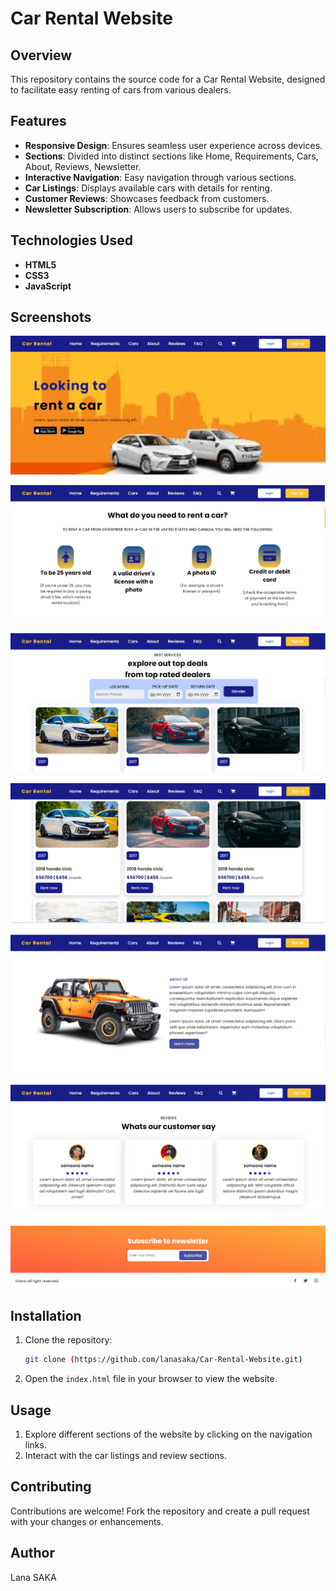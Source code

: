 # Car Rental Website

## Overview
This repository contains the source code for a Car Rental Website, designed to facilitate easy renting of cars from various dealers.

## Features
- **Responsive Design**: Ensures seamless user experience across devices.
- **Sections**: Divided into distinct sections like Home, Requirements, Cars, About, Reviews, Newsletter.
- **Interactive Navigation**: Easy navigation through various sections.
- **Car Listings**: Displays available cars with details for renting.
- **Customer Reviews**: Showcases feedback from customers.
- **Newsletter Subscription**: Allows users to subscribe for updates.

## Technologies Used
- **HTML5**
- **CSS3**
- **JavaScript**

## Screenshots
![Home Image](car%20rental%20website/img/home.png)

![Requirements Image](car%20rental%20website/img/requirements.png)

![Cars Image](car%20rental%20website/img/cars.png)

![Additional Cars Image](car%20rental%20website/img/cars%20(2).png)

![About Image](car%20rental%20website/img/Aboutt.png)

![Reviews Image](car%20rental%20website/img/Reviews.png)

![Newsletter Image](car%20rental%20website/img/newsletter.png)

## Installation
1. Clone the repository:
    ```bash
    git clone (https://github.com/lanasaka/Car-Rental-Website.git)
    ```
2. Open the `index.html` file in your browser to view the website.

## Usage
1. Explore different sections of the website by clicking on the navigation links.
2. Interact with the car listings and review sections.

## Contributing
Contributions are welcome! Fork the repository and create a pull request with your changes or enhancements.


## Author
Lana SAKA
